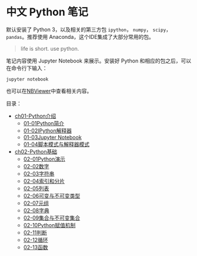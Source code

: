 
# 中文 Python 笔记

默认安装了 Python 3，以及相关的第三方包 `ipython`， `numpy`， `scipy`，`pandas`。推荐使用 Anaconda，这个IDE集成了大部分常用的包。

> life is short. use python.


笔记内容使用 Jupyter Notebook 来展示。安装好 Python 和相应的包之后，可以在命令行下输入：

```shell
jupyter notebook
```

也可以在[NBViewer](http://nbviewer.ipython.org/github/lijin-THU/notes-python3/blob/master/index.ipynb)中查看相关内容。

目录：
- [ch01-Python介绍](ch01-Python介绍)
	- [01-01Python简介](ch01-Python%E4%BB%8B%E7%BB%8D/01-01Python%E7%AE%80%E4%BB%8B.ipynb)
	- [01-02IPython解释器](ch01-Python%E4%BB%8B%E7%BB%8D/01-02IPython%E8%A7%A3%E9%87%8A%E5%99%A8.ipynb)
	- [01-03Jupyter Notebook](ch01-Python%E4%BB%8B%E7%BB%8D/01-03Jupyter%20Notebook.ipynb)
	- [01-04脚本模式与解释器模式](ch01-Python%E4%BB%8B%E7%BB%8D/01-04%E8%84%9A%E6%9C%AC%E6%A8%A1%E5%BC%8F%E4%B8%8E%E8%A7%A3%E9%87%8A%E5%99%A8%E6%A8%A1%E5%BC%8F.ipynb)
- [ch02-Python基础](ch02-Python基础)
	- [02-01Python演示](ch02-Python%E5%9F%BA%E7%A1%80/02-01Python%E6%BC%94%E7%A4%BA.ipynb)
	- [02-02数字](ch02-Python%E5%9F%BA%E7%A1%80/02-02%E6%95%B0%E5%AD%97.ipynb)
	- [02-03字符串](ch02-Python%E5%9F%BA%E7%A1%80/02-03%E5%AD%97%E7%AC%A6%E4%B8%B2.ipynb)
	- [02-04索引和分片](ch02-Python%E5%9F%BA%E7%A1%80/02-04%E7%B4%A2%E5%BC%95%E5%92%8C%E5%88%86%E7%89%87.ipynb)
	- [02-05列表](ch02-Python%E5%9F%BA%E7%A1%80/02-05%E5%88%97%E8%A1%A8.ipynb)
	- [02-06可变与不可变类型](ch02-Python%E5%9F%BA%E7%A1%80/02-06%E5%8F%AF%E5%8F%98%E4%B8%8E%E4%B8%8D%E5%8F%AF%E5%8F%98%E7%B1%BB%E5%9E%8B.ipynb)
	- [02-07元组](ch02-Python%E5%9F%BA%E7%A1%80/02-07%E5%85%83%E7%BB%84.ipynb)
	- [02-08字典](ch02-Python%E5%9F%BA%E7%A1%80/02-08%E5%AD%97%E5%85%B8.ipynb)
	- [02-09集合与不可变集合](ch02-Python%E5%9F%BA%E7%A1%80/02-09%E9%9B%86%E5%90%88%E4%B8%8E%E4%B8%8D%E5%8F%AF%E5%8F%98%E9%9B%86%E5%90%88.ipynb)
	- [02-10Python赋值机制](ch02-Python%E5%9F%BA%E7%A1%80/02-10Python%E8%B5%8B%E5%80%BC%E6%9C%BA%E5%88%B6.ipynb)
	- [02-11判断](ch02-Python%E5%9F%BA%E7%A1%80/02-11%E5%88%A4%E6%96%AD.ipynb)
	- [02-12循环](ch02-Python%E5%9F%BA%E7%A1%80/02-12%E5%BE%AA%E7%8E%AF.ipynb)
	- [02-13函数](ch02-Python%E5%9F%BA%E7%A1%80/02-13%E5%87%BD%E6%95%B0.ipynb)
